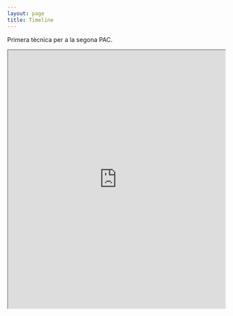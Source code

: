 ```yaml
---
layout: page
title: Timeline
---
```


Primera tècnica per a la segona PAC.

<iframe src="https://ecasellas.github.io/uoc-visualitzacio/timeline/timeline.html" width="100%" height="600"></iframe>

